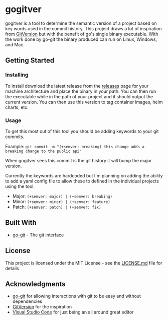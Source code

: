 # gogitver

gogitver is a tool to determine the semantic version of a project based on key words used in the commit history. This project draws a lot of inspiration from [GitVersion](https://github.com/GitTools/GitVersion) but with the benefit of go's single binary executable. With the work done by go-git the binary produced can run on Linux, Windows, and Mac.

## Getting Started

### Installing

To install download the latest release from the [releases](https://github.com/annymsMthd/gogitver/releases) page for your machine architecture and place the binary in your path. You can then run the executable while in the path of your project and it should output the current version. You can then use this version to tag container images, helm charts, etc.

### Usage

To get this most out of this tool you should be adding keywords to your git commits.

Example: 
```git commit -m "(+semver: breaking) this change adds a breaking change to the public api"```

When gogitver sees this commit is the git history it will bump the major version.

Currently the keywords are hardcoded but I'm planning on adding the ability to add a yaml config file to allow these to defined in the individual projects using the tool.

* Major: ```(+semver: major) | (+semver: breaking)```
* Minor: ```(+semver: minor) | (+semver: feature)```
* Patch: ```(+semver: patch) | (+semver: fix)```

## Built With

* [go-git](https://github.com/src-d/go-git) - The git interface

## License

This project is licensed under the MIT License - see the [LICENSE.md](LICENSE.md) file for details

## Acknowledgments

* [go-git](https://github.com/src-d/go-git) for allowing interactions with git to be easy and without dependencies
* [GitVersion](https://github.com/GitTools/GitVersion) for the inspiration
* [Visual Studio Code](https://code.visualstudio.com/) for just being an all around great editor
